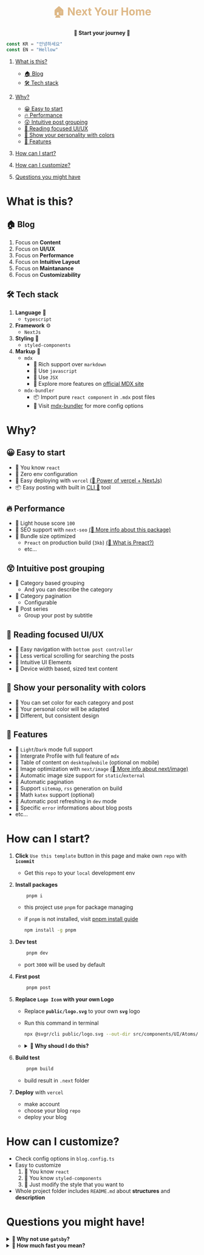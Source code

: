 <div align="center">
<h1 style="color:burlywood">🏠 Next Your Home</h1>

<strong>🎉 Start your journey 🎉</strong>

</div>

```ts
const KR = "안녕하세요"
const EN = "Hellow"
```

1. [What is this?](#what-is-this)
    - [🏠 Blog](#-blog)
    - [🛠 Tech stack](#-tech-stack)
2. [Why?](#why)

    - [😀 Easy to start](#-easy-to-start)
    - [🔥 Performance](#-performance)
    - [😲 Intuitive post grouping](#-intuitive-post-grouping)
    - [📔 Reading focused UI/UX](#-reading-focused-uiux)
    - [🎨 Show your personality with colors](#-show-your-personality-with-colors)
    - [🍻 Features](#-features)

3. [How can I start?](#how-can-i-start)
4. [How can I customize?](#how-can-i-customize)
5. [Questions you might have](#questions-you-might-have)

# What is this?

## 🏠 Blog

1.  Focus on **Content**
2.  Focus on **UI/UX**
3.  Focus on **Performance**
4.  Focus on **Intuitive Layout**
5.  Focus on **Maintanance**
6.  Focus on **Customizability**

## 🛠 Tech stack

1.  **Language** 📜
    -   `typescript`
2.  **Framework** ⚙️
    -   `NextJs`
3.  **Styling** 💅
    -   `styled-components`
4.  **Markup** 📝
    -   `mdx`
        -   📌 Rich support over `markdown`
        -   📌 Use `javascript`
        -   📌 Use `JSX`
        -   🔎 Explore more features on [official MDX site](https://mdxjs.com/table-of-components/)
    -   `mdx-bundler`
        -   📦 Import pure `react component` in `.mdx` post files
        -   🔎 Visit [mdx-bundler](https://github.com/kentcdodds/mdx-bundler) for more config options

# Why?

## 😀 Easy to start

-   📌 You know `react`
-   📌 Zero env configuration
-   📌 Easy deploying with `vercel` [(🔎 Power of vercel + NextJs)](https://vercel.com/solutions/nextjs)
-   📦 Easy posting with built in [CLI 📜](https://github.com/danpa725/blog-post-generator) tool

## 🔥 Performance

-   📌 Light house score `100`
-   📌 SEO support with `next-seo` [(🔎 More info about this package)](https://github.com/garmeeh/next-seo)
-   📌 Bundle size optimized
    -   `Preact` on production build (`3kb`) [(🔎 What is Preact?)](https://preactjs.com)
    -   etc...

## 😲 Intuitive post grouping

-   📌 Category based grouping
    -   And you can describe the category
-   📌 Category pagination
    -   Configurable
-   📌 Post series
    -   Group your post by subtitle

## 📔 Reading focused UI/UX

-   📌 Easy navigation with `bottom post controller`
-   📌 Less vertical scrolling for searching the posts
-   📌 Intuitive UI Elements
-   📌 Device width based, sized text content

## 🎨 Show your personality with colors

-   📌 You can set color for each category and post
-   📌 Your personal color will be adapted
-   📌 Different, but consistent design

## 🍻 Features

-   📌 `Light`/`Dark` mode full support
-   📌 Intergrate Profile with full feature of `mdx`
-   📌 Table of content on `desktop`/`mobile` (optional on mobile)
-   📌 Image optimization with `next/image` [(🔎 More info about next/image)](https://nextjs.org/docs/api-reference/next/image)
-   📌 Automatic image size support for `static`/`external`
-   📌 Automatic pagination
-   📌 Support `sitemap`, `rss` generation on build
-   📌 Math `katex` support (optional)
-   📌 Automatic post refreshing in `dev` mode
-   📌 Specific `error` informations about blog posts
-   etc...

# How can I start?

1.  **Click** `Use this template` button in this page and make own `repo` with **`1commit`**
    -   Get this `repo` to your `local` development env
2.  **Install packages**

    ```bash
        pnpm i
    ```

    -   this project use `pnpm` for package managing
    -   if `pnpm` is not installed, visit [pnpm install guide](https://pnpm.io/installation)

        ```bash
        npm install -g pnpm
        ```

3.  **Dev test**
    ```bash
        pnpm dev
    ```
    -   port `3000` will be used by default
4.  **First post**
    ```bash
        pnpm post
    ```
5.  **Replace **`Logo Icon`** with your own Logo**

    -   Replace **`public/logo.svg`** to your own **`svg`** logo
    -   Run this command in terminal

        ```bash
        npx @svgr/cli public/logo.svg --out-dir src/components/UI/Atoms/Icons --icon --typescript
        ```

    -   <details>
        <summary>
            <strong>
            🤔 Why shoud I do this?
            </strong>
        </summary>

        1. This process save `bundle size` about `2.7kb` by not importing `next/image` from the profile page
        2. Also, unlike `img`, `svg` component is rendered immediately
        3. Even if it's little bit annoying, please do it for faster loading
        4. Results: `src/components/UI/Atoms/Icons/Logo.tsx`
           <br />

            ```tsx
            import * as React from "react"
            import { SVGProps } from "react"

            const SvgLogo = (props: SVGProps<SVGSVGElement>) => ({
                /*... Your Svg Icon ...*/
            })

            export default SvgLogo
            ```

        </details>

6.  **Build test**
    ```bash
        pnpm build
    ```
    -   build result in `.next` folder
7.  **Deploy** with `vercel`
    -   make account
    -   choose your blog `repo`
    -   deploy your blog

# How can I customize?

-   Check config options in `blog.config.ts`
-   Easy to customize
    1.  🫡 You know `react`
    2.  🫡 You know `styled-components`
    3.  🫡 Just modify the style that you want to
-   Whole project folder includes `README.md` about **structures** and **description**

# Questions you might have!

<details>
  <summary>
    <strong>
      🤔 Why not use <code>gatsby</code>?
    </strong>
  </summary>

1.  Stricter than <code>NextJs</code>
2.  Use <code>graphql</code> for content api

    -   just use <code>typescript</code>
    -   for the people don't know about <code>graphql</code>

3.  Rely on <code>gatsby</code> community to implement some feature
<br />
</details>

<details>
  <summary>
    <strong>
     🤔 How much fast you mean?
    </strong>
  </summary>

<quote>Visit the [Next Your Home Guide Blog 🎉](https://next-your-home-guide.vercel.app) built with this template!</quote>

1.  Run [pagespeed test](https://pagespeed.web.dev)

    -   `desktop` result: `100` / `100` / `100` / `100`
    -   `mobile` result: `100` / `97` / `100` / `100`

2.  Run [Webpage Test](https://www.webpagetest.org/): **pretty good**

3.  Check build `bundle size` result below
    ```bash
    Page                                           Size     First Load JS
    ┌ ● /                                          1.48 kB        92.3 kB
    ├   /_app                                      0 B              76 kB
    ├ ● /[category]                                810 B          91.6 kB
    ├ ● /[category]/[pageNumber]                   932 B          91.7 kB
    ├ ● /[category]/[pageNumber]/[postTitle]       1.69 kB        97.6 kB
    ├ ○ /404                                       270 B          76.3 kB
    ├ ○ /500                                       269 B          76.3 kB
    ├ ● /category                                  2.79 kB        79.1 kB
    └ ● /profile                                   1.96 kB        89.3 kB
    + First Load JS shared by all                    76 kB
    ├ chunks/main-625f46e484218a7a.js              36.8 kB
    ├ chunks/pages/_app-eae174cb1eaf3402.js        38.4 kB
    ├ chunks/webpack-3373b0f21806983f.js           827 B
    └ css/3c1f33eef2e27332.css                     811 B
    ```
    </details>
